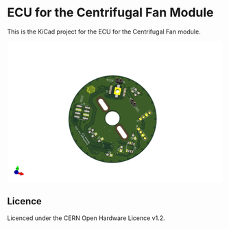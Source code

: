 ECU for the Centrifugal Fan Module
==================================

This is the KiCad project for the ECU for the Centrifugal Fan module.

![PCB rendered in KiCad](ECU.png)

Licence
-------

Licenced under the CERN Open Hardware Licence v1.2.
